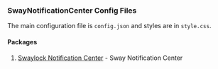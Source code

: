 ### SwayNotificationCenter Config Files
The main configuration file is `config.json` and styles are in `style.css`.

#### Packages
1. [Swaylock Notification Center](ttps://github.com/ErikReider/SwayNotificationCenter) - Sway Notification Center